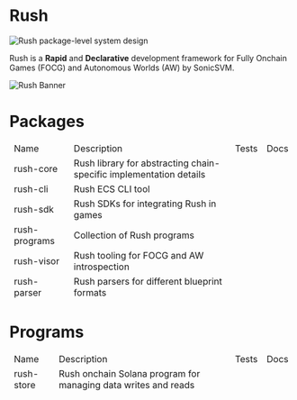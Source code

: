 # Rush

![Rush package-level system design](.github/images/rush-package-level)

Rush is a **Rapid** and **Declarative** development framework for Fully Onchain Games (FOCG) and Autonomous Worlds (AW) by SonicSVM. 

![Rush Banner](.github/images/rushpeepo-small.png)

# Packages

<center>
<table>
    <thead>
        <td>Name</td>
        <td>Description</td>
        <td>Tests</td>
        <td>Docs</td>
    </head>
    <tr>
        <td>rush-core</td>
        <td>Rush library for abstracting chain-specific implementation details</td>
        <td></td>
        <td></td>
    </tr>
    <tr>
        <td>rush-cli</td>
        <td>Rush ECS CLI tool</td>
        <td></td>
        <td></td>
    </tr>
    <tr>
        <td>rush-sdk</td>
        <td>Rush SDKs for integrating Rush in games</td>
        <td></td>
        <td></td>
    </tr>
    <tr>
        <td>rush-programs</td>
        <td>Collection of Rush programs</td>
        <td></td>
        <td></td>
    </tr>
    <tr>
        <td>rush-visor</td>
        <td>Rush tooling for FOCG and AW introspection</td>
        <td></td>
        <td></td>
    </tr>
    <tr>
        <td>rush-parser</td>
        <td>Rush parsers for different blueprint formats</td>
        <td></td>
        <td></td>
    </tr>
</table>
</center>

# Programs

<center>
<table>
    <thead>
        <td>Name</td>
        <td>Description</td>
        <td>Tests</td>
        <td>Docs</td>
    </head>
    <tr>
        <td>rush-store</td>
        <td>Rush onchain Solana program for managing data writes and reads</td>
        <td></td>
        <td></td>
    </tr>
</table>
</center>

